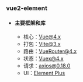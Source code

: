 
### vue2-element

- #### 主要框架和库
  - 核心：[Vue@4.x](https://cn.vuejs.org/v2/guide/)
  - 打包：[Vite@3.x](https://webpack.js.org/concepts/)
  - 路由：[VueRouter@4.x](https://router.vuejs.org/zh/)
  - 状态：[Vuex@4.x](https://vuex.vuejs.org/zh/)
  - 请求：[axios@0.18.0](https://github.com/axios/axios)
  - UI：[Element Plus](https://element-plus.org//)   
```
